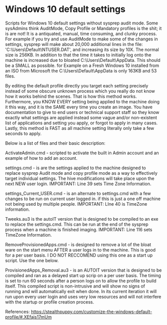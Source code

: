 # Windows 10 default settings

Scripts for Windows 10 default settings without sysprep audit mode. Some sysAdmins think AuditMode, Copy Profile or Mandatory profiles is the shit; it is are not! It is a antiquated, manual, time consuming, and clunky process. For example if you try and use AuditMode to make some of the changes in settings, sysprep will make about 20,000 additional lines in the file: 'C:\Users\Default\NTUSER.DAT', and increasing its size by 10X. The normal size is 256KB. In addition to that the time it takes to initially log onto the machine is increased due to bloated C:\Users\Default\AppData. This should be a SMALL as possible. for Example on a Fresh Windows 10 installed from an ISO from Microsoft the C:\Users\Default\AppData is only 163KB and 53 files.

By editing the default profile directly you target each setting precisely instead of some obscure unknown process which you really do not know how it works behind the scenes. That is how this method works. Furthermore, you KNOW EVERY setting being applied to the machine doing it this way, and it is the SAME every time you create an image. You have documentation to give to end users or technical support staff so they know exactly what settings are applied instead some vague and/or non-existent list of applications and setting you apply, or forgot to apply in many cases. Lastly, this method is FAST as all machine setting literally only take a few seconds to apply.

Below is a list of files and their basic description:

ActivateAdmin.cmd - scripted to activate the built in Admin account and an example of how to add an account.

settings.cmd - is are the settings applied to the machine designed to replace sysprep Audit mode and copy profile mode as a way to effectively target individual settings. The hive modifications will take place upon the next NEW user login. 
IMPORTANT: Line 39 sets Time Zone Information.

settings_Current_USER.cmd - is an alternate to settings.cmd with a few changes to be run on current user logged in. if this is just a one off machine not being used by multiple people.
IMPORTANT: LIne 40 is TimeZone information.

Tweeks.au3 is the autoIT version that is designed to be compiled to an exe to replace the settings.cmd. This can be run at the end of the sysprep process when a machine is finished imaging.
IMPORTANT: Line 116 sets TimeZone Information.

RemoveProvisionedApps.cmd - is designed to remove a lot of the bloat ware on the start menu AFTER a user logs in to the machine. This is good for a per user basis. I DO NOT RECCOMEND using this one as a start up script. Use the one below.

ProvisionedApps_Removal.au3 - is an AUTOIT version that is designed to be compiled and ran as a delayed start up scrip on a per user basis. The timing is set to run 60 seconds after a person logs on to allow the profile to build itself. This compiled script is non-intrusive and will show no signs of running and will automatically exit when done. In its current iteration it will run upon every user login and uses very low resources and will not interfere with the startup or profile creation process. 

References: https://stealthpuppy.com/customize-the-windows-default-profile/#.XEfajs17mUm
